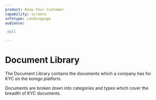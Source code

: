 ```yaml
---
product: Know Your Customer
capability: screens
infotype: Landingpage
audience:
 null

---
```



# Document Library


The Document Library contains the documents which a company has for KYC on the komgo platform.


Documents are broken down into categories and types which cover the breadth of KYC documents.

<!--stackedit_data:
eyJoaXN0b3J5IjpbLTE0OTU5NzUxOThdfQ==
-->